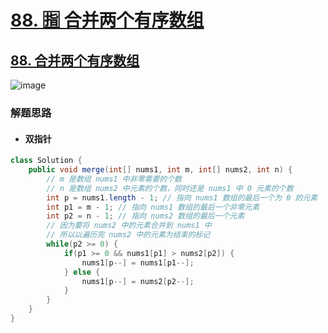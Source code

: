 # [88. 🈯️ 合并两个有序数组](https://github.com/imtsingyun/LeetCode/issues/5)

## [88. 合并两个有序数组](https://leetcode.cn/problems/merge-sorted-array/)
![image](https://user-images.githubusercontent.com/56377217/199747208-80be3497-c234-40f2-8e78-13e66d511934.png)

### 解题思路
- #### 双指针

```java
class Solution {
    public void merge(int[] nums1, int m, int[] nums2, int n) {
        // m 是数组 nums1 中非零需要的个数
        // n 是数组 nums2 中元素的个数，同时还是 nums1 中 0 元素的个数
        int p = nums1.length - 1; // 指向 nums1 数组的最后一个为 0 的元素
        int p1 = m - 1; // 指向 nums1 数组的最后一个非零元素
        int p2 = n - 1; // 指向 nums2 数组的最后一个元素
        // 因为要将 nums2 中的元素合并到 nums1 中
        // 所以以遍历完 nums2 中的元素为结束的标记
        while(p2 >= 0) {
            if(p1 >= 0 && nums1[p1] > nums2[p2]) {
                nums1[p--] = nums1[p1--];
            } else {
                nums1[p--] = nums2[p2--];
            }
        }
    }
}
```